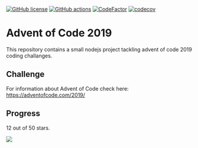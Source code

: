 [![GitHub license](https://img.shields.io/badge/license-MIT-blue.svg)](https://github.com/cemusta/aoc-2019/blob/master/LICENSE)
[![GitHub actions](https://github.com/cemusta/aoc-2019/workflows/Node.js%20CI/badge.svg)](https://github.com/cemusta/aoc-2019/actions)
[![CodeFactor](https://www.codefactor.io/repository/github/cemusta/aoc-2019/badge)](https://www.codefactor.io/repository/github/cemusta/aoc-2019)
[![codecov](https://codecov.io/gh/cemusta/aoc-2019/branch/master/graph/badge.svg)](https://codecov.io/gh/cemusta/aoc-2019)

# Advent of Code 2019

This repository contains a small nodejs project tackling advent of code 2019 coding challanges.

## Challenge

For information about Advent of Code check here: <https://adventofcode.com/2019/>

## Progress

12 out of 50 stars.

![](https://progress-bar.dev/24)

